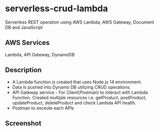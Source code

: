 # serverless-crud-lambda
Serverless REST operation using AWS Lambda, AWS Gateway, Document DB and JavaScript

## AWS Services
Lambda, API Gateway, DynamoDB

## Description

- A Lambda function is created that uses Node.js 14 environment. 
- Data is pushed into Dynamo DB utilizing CRUD operations. 
- API Gateway service - For Client(Postman) to interact with Lambda Function. Created multiple resources i.e. getProduct, postProduct, updateProduct, deleteProduct and check Lambda API health.
- Postman to exceute each APIs

## Screenshot
<img src='https://user-images.githubusercontent.com/15896579/146601715-8320178c-f30c-4f9f-bf53-6fb9b44ef8e1.png' alt=""/>
